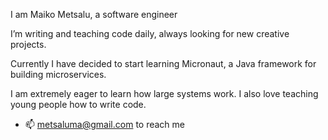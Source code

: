 I am Maiko Metsalu, a software engineer

I’m writing and teaching code daily, always looking for new creative projects.

Currently I have decided to start learning Micronaut, a Java framework for building microservices.

I am extremely eager to learn how large systems work. I also love teaching young people how to write code.

- 📫 metsaluma@gmail.com to reach me
